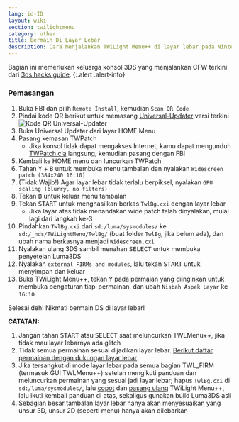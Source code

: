 ```yaml
---
lang: id-ID
layout: wiki
section: twilightmenu
category: other
title: Bermain Di Layar Lebar
description: Cara menjalankan TWiLight Menu++ di layar lebar pada Nintendo 3DS
---
```


Bagian ini memerlukan keluarga konsol 3DS yang menjalankan CFW terkini dari [3ds.hacks.guide](https://3ds.hacks.guide).
{:.alert .alert-info}

### Pemasangan
1. Buka FBI dan pilih `Remote Install`, kemudian `Scan QR Code`
1. Pindai kode QR berikut untuk memasang [Universal-Updater](https://github.com/Universal-Team/Universal-Updater) versi terkini<br> ![Kode QR Universal-Updater](https://db.universal-team.net/assets/images/qr/universal-updater-cia.png)
1. Buka Universal Updater dari layar HOME Menu
1. Pasang kemasan TWPatch
   - Jika konsol tidak dapat mengakses Internet, kamu dapat mengunduh [TWPatch.cia](https://gbatemp.net/download/twpatch.37400/version/38832/download?file=302085) langsung, kemudian pasang dengan FBI
1. Kembali ke HOME menu dan luncurkan TWPatch
1. Tahan <kbd class="face">Y</kbd> + <kbd class="face">B</kbd> untuk membuka menu tambalan dan nyalakan `Widescreen patch (384x240 16:10)`
1. (Tidak Wajib!) Agar layar lebar tidak terlalu berpiksel, nyalakan `GPU scaling (blurry, no filters)`
1. Tekan <kbd class="face">B</kbd> untuk keluar menu tambalan
1. Tekan <kbd>START</kbd> untuk menghasilkan berkas `TwlBg.cxi` dengan layar lebar
   - Jika layar atas tidak menandakan wide patch telah dinyalakan, mulai lagi dari langkah ke-3
1. Pindahkan `TwlBg.cxi` dari `sd:/luma/sysmodules/` ke `sd:/_nds/TWiLightMenu/TwlBg/` (buat folder `TwlBg`, jika belum ada), dan ubah nama berkasnya menjadi `Widescreen.cxi`
1. Nyalakan ulang 3DS sambil menahan <kbd>SELECT</kbd> untuk membuka penyetelan Luma3DS
1. Nyalakan `external FIRMs and modules`, lalu tekan <kbd>START</kbd> untuk menyimpan dan keluar
1. Buka TWiLight Menu++, tekan <kbd class="face">Y</kbd> pada permaian yang diinginkan untuk membuka pengaturan tiap-permainan, dan ubah `Nisbah Aspek Layar` ke `16:10`

Selesai deh! Nikmati bermain DS di layar lebar!

**CATATAN:**
1. Jangan tahan <kbd>START</kbd> atau <kbd>SELECT</kbd> saat meluncurkan TWLMenu++, jika tidak mau layar lebarnya ada glitch
1. Tidak semua permainan sesuai dijadikan layar lebar. [Berikut daftar permainan dengan dukungan layar lebar](https://github.com/DS-Homebrew/TWiLightMenu/blob/master/7zfile/3DS%20-%20CFW%20users/Games%20supported%20with%20widescreen.txt)
1. Jika tersangkut di mode layar lebar pada semua bagian TWL_FIRM (termasuk GUI TWLMenu++) setelah mengikuti panduan dan meluncurkan permainan yang sesuai jadi layar lebar; hapus `TwlBg.cxi` di `sd:/luma/sysmodules/`, lalu [copot](https://wiki.ds-homebrew.com/twilightmenu/uninstalling-3ds) dan [pasang ulang](https://wiki.ds-homebrew.com/twilightmenu/installing-3ds) TWiLight Menu++, lalu ikuti kembali panduan di atas, sekaligus gunakan build Luma3DS asli
1. Sebagian besar tambalan layar lebar hanya akan menyesuaikan yang unsur 3D, unsur 2D (seperti menu) hanya akan dilebarkan

